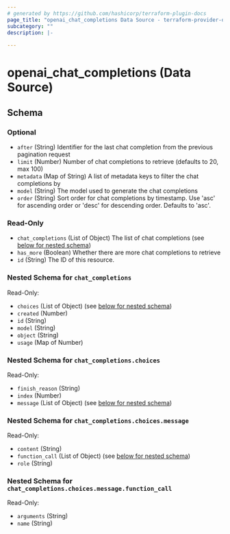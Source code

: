 ```yaml
---
# generated by https://github.com/hashicorp/terraform-plugin-docs
page_title: "openai_chat_completions Data Source - terraform-provider-openai"
subcategory: ""
description: |-
  
---
```


# openai_chat_completions (Data Source)





<!-- schema generated by tfplugindocs -->
## Schema

### Optional

- `after` (String) Identifier for the last chat completion from the previous pagination request
- `limit` (Number) Number of chat completions to retrieve (defaults to 20, max 100)
- `metadata` (Map of String) A list of metadata keys to filter the chat completions by
- `model` (String) The model used to generate the chat completions
- `order` (String) Sort order for chat completions by timestamp. Use 'asc' for ascending order or 'desc' for descending order. Defaults to 'asc'.

### Read-Only

- `chat_completions` (List of Object) The list of chat completions (see [below for nested schema](#nestedatt--chat_completions))
- `has_more` (Boolean) Whether there are more chat completions to retrieve
- `id` (String) The ID of this resource.

<a id="nestedatt--chat_completions"></a>
### Nested Schema for `chat_completions`

Read-Only:

- `choices` (List of Object) (see [below for nested schema](#nestedobjatt--chat_completions--choices))
- `created` (Number)
- `id` (String)
- `model` (String)
- `object` (String)
- `usage` (Map of Number)

<a id="nestedobjatt--chat_completions--choices"></a>
### Nested Schema for `chat_completions.choices`

Read-Only:

- `finish_reason` (String)
- `index` (Number)
- `message` (List of Object) (see [below for nested schema](#nestedobjatt--chat_completions--choices--message))

<a id="nestedobjatt--chat_completions--choices--message"></a>
### Nested Schema for `chat_completions.choices.message`

Read-Only:

- `content` (String)
- `function_call` (List of Object) (see [below for nested schema](#nestedobjatt--chat_completions--choices--message--function_call))
- `role` (String)

<a id="nestedobjatt--chat_completions--choices--message--function_call"></a>
### Nested Schema for `chat_completions.choices.message.function_call`

Read-Only:

- `arguments` (String)
- `name` (String)
